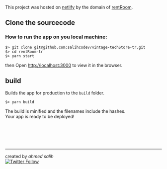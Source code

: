 This project was hosted on [netlify](https://netlify.com) by the domain of [rentRoom](https://rent-room-tr.netlify.com).

## Clone the sourcecode

### How to run the app on you local machine:

    $> git clone git@github.com:salihcodev/vintage-techStore-tr.git
    $> cd rentRoom-tr
    $> yarn start

then Open [http://localhost:3000](http://localhost:3000) to view it in the browser.

## build

Builds the app for production to the `build` folder.<br />

    $> yarn build

The build is minified and the filenames include the hashes.<br />
Your app is ready to be deployed!

<br />
<br />
<br />
<br />

---

created by _ahmed salih_ <br />
[![Twitter Follow](https://img.shields.io/twitter/follow/salihcodev?style=social)](https://twitter.com/salihcodev)
